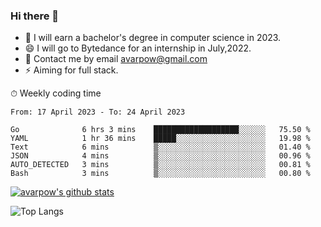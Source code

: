 ### Hi there 👋
<!--I have been a GitHub member for [![Years Badge](https://badges.pufler.dev/years/avarpow)](https://badges.pufler.dev)-->
- 🌱 I will earn a bachelor's degree in computer science in 2023.
- 😄 I will go to Bytedance for an internship in July,2022.
- 💬 Contact me by email avarpow@gmail.com
- ⚡ Aiming for full stack.

<!--💻 Coding Activity Logging

[![Commits Badge](https://badges.pufler.dev/commits/weekly/avarpow)](https://badges.pufler.dev)-->

⏱ Weekly coding time
<!--START_SECTION:waka-->

```text
From: 17 April 2023 - To: 24 April 2023

Go              6 hrs 3 mins    ███████████████████░░░░░░   75.50 %
YAML            1 hr 36 mins    █████░░░░░░░░░░░░░░░░░░░░   19.98 %
Text            6 mins          ▒░░░░░░░░░░░░░░░░░░░░░░░░   01.40 %
JSON            4 mins          ▒░░░░░░░░░░░░░░░░░░░░░░░░   00.96 %
AUTO_DETECTED   3 mins          ▒░░░░░░░░░░░░░░░░░░░░░░░░   00.81 %
Bash            3 mins          ▒░░░░░░░░░░░░░░░░░░░░░░░░   00.80 %
```

<!--END_SECTION:waka-->

[![avarpow's github stats](https://github-readme-stats.vercel.app/api?username=avarpow&count_private=true&show_icons=true&hide=issues&hide_border=true)](https://github.com/anuraghazra/github-readme-stats)

![Top Langs](https://github-readme-stats.vercel.app/api/top-langs/?username=avarpow&layout=compact&hide_border=true) 
<!--[![avarpow's wakatime stats](https://github-readme-stats.vercel.app/api/wakatime?username=avarpow)](https://github.com/anuraghazra/github-readme-stats)-->
